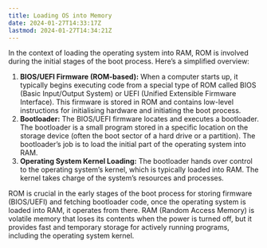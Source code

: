 ```yaml
---
title: Loading OS into Memory
date: 2024-01-27T14:33:17Z
lastmod: 2024-01-27T14:34:21Z
---
```


In the context of loading the operating system into RAM, ROM is involved during the initial stages of the boot process. Here’s a simplified overview:

1. **BIOS/UEFI Firmware (ROM-based):**  When a computer starts up, it typically begins executing code from a special type of ROM called BIOS (Basic Input/Output System) or UEFI (Unified Extensible Firmware Interface). This firmware is stored in ROM and contains low-level instructions for initialising hardware and initiating the boot process.
2. **Bootloader:**  The BIOS/UEFI firmware locates and executes a bootloader. The bootloader is a small program stored in a specific location on the storage device (often the boot sector of a hard drive or a partition). The bootloader’s job is to load the initial part of the operating system into RAM.
3. **Operating System Kernel Loading:**  The bootloader hands over control to the operating system’s kernel, which is typically loaded into RAM. The kernel takes charge of the system’s resources and processes.

ROM is crucial in the early stages of the boot process for storing firmware (BIOS/UEFI) and fetching bootloader code, once the operating system is loaded into RAM, it operates from there. RAM (Random Access Memory) is volatile memory that loses its contents when the power is turned off, but it provides fast and temporary storage for actively running programs, including the operating system kernel.
